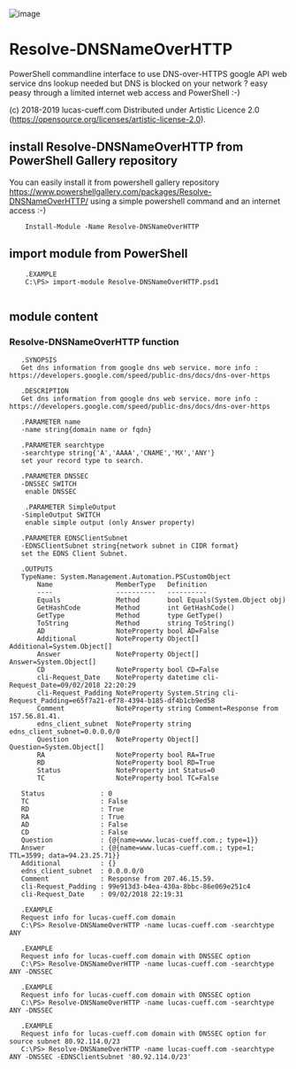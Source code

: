 ![image](https://www.lucas-cueff.com/files/gallery.png)
# Resolve-DNSNameOverHTTP
PowerShell commandline interface to use DNS-over-HTTPS google API web service
dns lookup needed but DNS is blocked on your network ? easy peasy through a limited internet web access and PowerShell :-)

(c) 2018-2019 lucas-cueff.com Distributed under Artistic Licence 2.0 (https://opensource.org/licenses/artistic-license-2.0).

## install Resolve-DNSNameOverHTTP from PowerShell Gallery repository
You can easily install it from powershell gallery repository
https://www.powershellgallery.com/packages/Resolve-DNSNameOverHTTP/
using a simple powershell command and an internet access :-) 
```
	Install-Module -Name Resolve-DNSNameOverHTTP
```
## import module from PowerShell 
```	
	.EXAMPLE
	C:\PS> import-module Resolve-DNSNameOverHTTP.psd1
  
```
## module content
###  Resolve-DNSNameOverHTTP function
 ```
 	.SYNOPSIS 
	Get dns information from google dns web service. more info : https://developers.google.com/speed/public-dns/docs/dns-over-https

	.DESCRIPTION
	Get dns information from google dns web service. more info : https://developers.google.com/speed/public-dns/docs/dns-over-https
	
	.PARAMETER name
	-name string{domain name or fqdn}
	
	.PARAMETER searchtype
	-searchtype string{'A','AAAA','CNAME','MX','ANY'}
	set your record type to search.

    .PARAMETER DNSSEC
    -DNSSEC SWITCH
     enable DNSSEC
     
     .PARAMETER SimpleOutput
    -SimpleOutput SWITCH
     enable simple output (only Answer property)
    
    .PARAMETER EDNSClientSubnet
	-EDNSClientSubnet string{network subnet in CIDR format}
	set the EDNS Client Subnet.
	
	.OUTPUTS
    TypeName: System.Management.Automation.PSCustomObject
        Name                MemberType   Definition
        ----                ----------   ----------
        Equals              Method       bool Equals(System.Object obj)
        GetHashCode         Method       int GetHashCode()
        GetType             Method       type GetType()
        ToString            Method       string ToString()
        AD                  NoteProperty bool AD=False
        Additional          NoteProperty Object[] Additional=System.Object[]
        Answer              NoteProperty Object[] Answer=System.Object[]
        CD                  NoteProperty bool CD=False
        cli-Request_Date    NoteProperty datetime cli-Request_Date=09/02/2018 22:20:29
        cli-Request_Padding NoteProperty System.String cli-Request_Padding=e65f7a21-ef78-4394-b185-df4b1cb9ed58
        Comment             NoteProperty string Comment=Response from 157.56.81.41.
        edns_client_subnet  NoteProperty string edns_client_subnet=0.0.0.0/0
        Question            NoteProperty Object[] Question=System.Object[]
        RA                  NoteProperty bool RA=True
        RD                  NoteProperty bool RD=True
        Status              NoteProperty int Status=0
        TC                  NoteProperty bool TC=False
    
    Status              : 0
    TC                  : False
    RD                  : True
    RA                  : True
    AD                  : False
    CD                  : False
    Question            : {@{name=www.lucas-cueff.com.; type=1}}
    Answer              : {@{name=www.lucas-cueff.com.; type=1; TTL=3599; data=94.23.25.71}}
    Additional          : {}
    edns_client_subnet  : 0.0.0.0/0
    Comment             : Response from 207.46.15.59.
    cli-Request_Padding : 99e913d3-b4ea-430a-8bbc-86e069e251c4
    cli-Request_Date    : 09/02/2018 22:19:31

    .EXAMPLE
	Request info for lucas-cueff.com domain
    C:\PS> Resolve-DNSNameOverHTTP -name lucas-cueff.com -searchtype ANY

    .EXAMPLE
	Request info for lucas-cueff.com domain with DNSSEC option
    C:\PS> Resolve-DNSNameOverHTTP -name lucas-cueff.com -searchtype ANY -DNSSEC

    .EXAMPLE
	Request info for lucas-cueff.com domain with DNSSEC option
    C:\PS> Resolve-DNSNameOverHTTP -name lucas-cueff.com -searchtype ANY -DNSSEC

    .EXAMPLE
	Request info for lucas-cueff.com domain with DNSSEC option for source subnet 80.92.114.0/23
    C:\PS> Resolve-DNSNameOverHTTP -name lucas-cueff.com -searchtype ANY -DNSSEC -EDNSClientSubnet '80.92.114.0/23'
 ```
